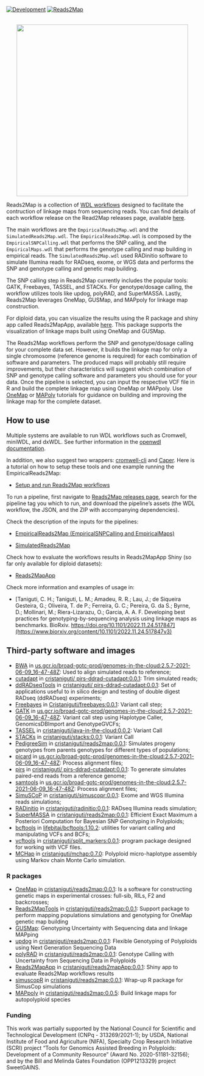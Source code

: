 [![Development](https://img.shields.io/badge/development-active-blue.svg)](https://img.shields.io/badge/development-active-blue.svg)
[![Reads2Map](https://circleci.com/gh/Cristianetaniguti/Reads2Map.svg?style=svg)](https://app.circleci.com/pipelines/github/Cristianetaniguti/Reads2Map)


<p align="center">
<br>
<img src="https://github.com/Cristianetaniguti/Reads2Map/assets/7572527/6074320a-0eba-44b9-88e1-b89eda8aad70" width="450"/>
<br>
<p/>

Reads2Map is a collection of [WDL workflows](https://openwdl.org/) designed to facilitate the contruction of linkage maps from sequencing reads. You can find details of each workflow release on the Read2Map releases page, available [here](https://github.com/Cristianetaniguti/Reads2Map/releases). 

The main workflows are the `EmpiricalReads2Map.wdl` and the `SimulatedReads2Map.wdl`. The `EmpiricalReads2Map.wdl` is composed by the `EmpiricalSNPCalling.wdl` that performs the SNP calling, and the `EmpiricalMaps.wdl` that performs the genotype calling and map building in empirical reads. The `SimulatedReads2Map.wdl` used RADinitio software to simulate Illumina reads for RADseq, exome, or WGS data and performs the SNP and genotype calling and genetic map building.

The SNP calling step in Reads2Map currently includes the popular tools: GATK, Freebayes, TASSEL, and STACKs. For genotype/dosage calling, the workflow utilizes tools like updog, polyRAD, and SuperMASSA. Lastly, Reads2Map leverages OneMap, GUSMap, and MAPpoly for linkage map construction.

For diploid data, you can visualize the results using the R package and shiny app called Reads2MapApp, available [here](https://github.com/Cristianetaniguti/Reads2MapApp). This package supports the visualization of linkage maps built using OneMap and GUSMap.

The Reads2Map workflows perform the SNP and genotype/dosage calling for your complete data set. However, it builds the linkage map for only a single chromosome (reference genome is required) for each combination of software and parameters. The produced maps will probably still require improvements, but their characteristics will suggest which combination of SNP and genotype calling software and parameters you should use for your data. Once the pipeline is selected, you can input the respective VCF file in R and build the complete linkage map using OneMap or MAPpoly. Use [OneMap](https://statgen-esalq.github.io/tutorials/onemap/Outcrossing_Populations.html) or [MAPoly](https://rpubs.com/mmollin/tetra_mappoly_vignette) tutorials for guidance on building and improving the linkage map for the complete dataset. 

## How to use

Multiple systems are available to run WDL workflows such as Cromwell, miniWDL, and dxWDL. See further information in the [openwdl documentation](https://github.com/openwdl/wdl#execution-engines). 

In addition, we also suggest two wrappers: [cromwell-cli](https://github.com/lmtani/cromwell-cli) and [Caper](https://github.com/ENCODE-DCC/caper). Here is a tutorial on how to setup these tools and one example running the EmpiricalReads2Map:

* [Setup and run Reads2Map workflows](https://cristianetaniguti.github.io/Tutorials/Reads2Map/Setup_and_run_Reads2Map_workflows.html)

To run a pipeline, first navigate to [Reads2Map releases page](https://github.com/Cristianetaniguti/Reads2Map/releases), search for the pipeline tag you which to run, and download the pipeline’s assets (the WDL workflow, the JSON, and the ZIP with accompanying dependencies).

Check the description of the inputs for the pipelines:

* [EmpiricalReads2Map (EmpiricalSNPCalling and EmpiricalMaps)](https://cristianetaniguti.github.io/Tutorials/Reads2Map/EmpiricalReads.html)

* [SimulatedReads2Map](https://cristianetaniguti.github.io/Tutorials/Reads2Map/simulatedreads.html)

Check how to evaluate the workflows results in Reads2MapApp Shiny (so far only available for diploid datasets):

* [Reads2MapApp](https://github.com/Cristianetaniguti/Reads2MapApp)

Check more information and examples of usage in:

* [Taniguti, C. H.; Taniguti, L. M.; Amadeu, R. R.; Lau, J.; de Siqueira Gesteira, G.; Oliveira, T. de P.; Ferreira, G. C.; Pereira, G. da S.;  Byrne, D.;  Mollinari, M.; Riera-Lizarazu, O.; Garcia, A. A. F. Developing best practices for genotyping-by-sequencing analysis using linkage maps as benchmarks. BioRxiv. https://doi.org/10.1101/2022.11.24.517847](https://www.biorxiv.org/content/10.1101/2022.11.24.517847v3)

## Third-party software and images

- [BWA](https://github.com/lh3/bwa) in [us.gcr.io/broad-gotc-prod/genomes-in-the-cloud:2.5.7-2021-06-09_16-47-48Z](https://console.cloud.google.com/gcr/images/broad-gotc-prod/US/genomes-in-the-cloud): Used to align simulated reads to reference;
- [cutadapt](https://github.com/marcelm/cutadapt) in [cristaniguti/ pirs-ddrad-cutadapt:0.0.1](https://hub.docker.com/repository/docker/cristaniguti/pirs-ddrad-cutadapt): Trim simulated reads;
- [ddRADseqTools](https://github.com/GGFHF/ddRADseqTools) in [cristaniguti/ pirs-ddrad-cutadapt:0.0.1](https://hub.docker.com/repository/docker/cristaniguti/pirs-ddrad-cutadapt): Set of applications useful to in silico design and testing of double digest RADseq (ddRADseq) experiments;
- [Freebayes](https://github.com/ekg/freebayes) in [Cristaniguti/freebayes:0.0.1](): Variant call step;
- [GATK](https://github.com/broadinstitute/gatk) in [us.gcr.io/broad-gotc-prod/genomes-in-the-cloud:2.5.7-2021-06-09_16-47-48Z](https://console.cloud.google.com/gcr/images/broad-gotc-prod/US/genomes-in-the-cloud): Variant call step using Haplotype Caller, GenomicsDBImport and GenotypeGVCFs;
- [TASSEL](https://www.maizegenetics.net/tassel) in [cristaniguti/java-in-the-cloud:0.0.2](https://hub.docker.com/repository/docker/cristaniguti/java-in-the-cloud/general): Variant Call
- [STACKs](https://catchenlab.life.illinois.edu/stacks/) in [cristaniguti/stacks:0.0.1](https://hub.docker.com/repository/docker/cristaniguti/stacks/general): Variant Call
- [PedigreeSim](https://github.com/PBR/pedigreeSim?files=1) in [cristaniguti/reads2map:0.0.1](https://hub.docker.com/repository/docker/cristaniguti/reads2map): Simulates progeny genotypes from parents genotypes for different types of populations;
- [picard](https://github.com/broadinstitute/picard) in [us.gcr.io/broad-gotc-prod/genomes-in-the-cloud:2.5.7-2021-06-09_16-47-48Z](https://console.cloud.google.com/gcr/images/broad-gotc-prod/US/genomes-in-the-cloud): Process alignment files;
- [pirs](https://github.com/galaxy001/pirs) in [cristaniguti/ pirs-ddrad-cutadapt:0.0.1](https://hub.docker.com/repository/docker/cristaniguti/pirs-ddrad-cutadapt): To generate simulates paired-end reads from a reference genome;
- [samtools](https://github.com/samtools/samtools) in [us.gcr.io/broad-gotc-prod/genomes-in-the-cloud:2.5.7-2021-06-09_16-47-48Z](https://console.cloud.google.com/gcr/images/broad-gotc-prod/US/genomes-in-the-cloud): Process alignment files;
- [SimuSCoP](https://github.com/qasimyu/simuscop) in [cristaniguti/simuscopr:0.0.1](https://hub.docker.com/repository/docker/cristaniguti/simuscopr): Exome and WGS Illumina reads simulations;
- [RADinitio](http://catchenlab.life.illinois.edu/radinitio/) in [	cristaniguti/radinitio:0.0.1](https://hub.docker.com/repository/docker/cristaniguti/radinitio): RADseq Illumina reads simulation;
- [SuperMASSA](https://journals.plos.org/plosone/article?id=10.1371/journal.pone.0030906) in [cristaniguti/reads2map:0.0.1](https://hub.docker.com/repository/docker/cristaniguti/reads2map): Efficient Exact Maximum a Posteriori Computation for Bayesian SNP Genotyping in Polyploids;
- [bcftools](https://github.com/samtools/bcftools) in [lifebitai/bcftools:1.10.2](https://hub.docker.com/r/lifebitai/bcftools): utilities for variant calling and manipulating VCFs and BCFs;
- [vcftools](http://vcftools.sourceforge.net/) in [cristaniguti/split_markers:0.0.1](https://hub.docker.com/repository/docker/cristaniguti/split_markers): program package designed for working with VCF files.
- [MCHap](https://github.com/PlantandFoodResearch/MCHap) in [cristaniguti/mchap:0.7.0](https://hub.docker.com/repository/docker/cristaniguti/mchap): Polyploid micro-haplotype assembly using Markov chain Monte Carlo simulation.

### R packages

- [OneMap](https://github.com/augusto-garcia/onemap) in [cristaniguti/reads2map:0.0.1](https://hub.docker.com/repository/docker/cristaniguti/reads2map): Is a software for constructing genetic maps in experimental crosses: full-sib, RILs, F2 and backcrosses;
- [Reads2MapTools](https://github.com/Cristianetaniguti/Reads2MapTools) in [cristaniguti/reads2map:0.0.1](https://hub.docker.com/repository/docker/cristaniguti/reads2map): Support package to perform mapping populations simulations and genotyping for OneMap genetic map building
- [GUSMap](https://github.com/tpbilton/GUSMap): Genotyping Uncertainty with Sequencing data and linkage MAPping
- [updog](https://github.com/dcgerard/updog) in [cristaniguti/reads2map:0.0.1](https://hub.docker.com/repository/docker/cristaniguti/reads2map): Flexible Genotyping of Polyploids using Next Generation Sequencing Data
- [polyRAD](https://github.com/lvclark/polyRAD) in [cristaniguti/reads2map:0.0.1](https://hub.docker.com/repository/docker/cristaniguti/reads2map): Genotype Calling with Uncertainty from Sequencing Data in Polyploids
- [Reads2MapApp](https://github.com/Cristianetaniguti/Reads2MapApp) in [cristaniguti/reads2mapApp:0.0.1](https://hub.docker.com/repository/docker/cristaniguti/reads2map): Shiny app to evaluate Reads2Map workflows results
- [simuscopR](https://github.com/Cristianetaniguti/simuscopR) in [cristaniguti/reads2map:0.0.1](https://hub.docker.com/repository/docker/cristaniguti/reads2map): Wrap-up R package for SimusCop simulations
- [MAPpoly](https://github.com/mmollina/MAPpoly) in [cristaniguti/reads2map:0.0.5](https://hub.docker.com/repository/docker/cristaniguti/reads2map): Build linkage maps for autopolyploid species

### Funding

This work was partially supported by the National Council for Scientific and Technological Development (CNPq - 313269/2021-1); by USDA, National Institute of Food and Agriculture (NIFA), Specialty Crop Research Initiative (SCRI) project “Tools for Genomics Assisted Breeding in Polyploids: Development of a Community Resource” (Award No. 2020-51181-32156); and by the Bill and Melinda Gates Foundation (OPP1213329) project SweetGAINS.